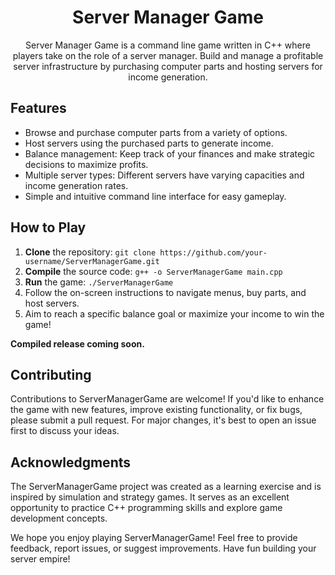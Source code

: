 <h1 align="center">Server Manager Game</h1>

<p align="center">Server Manager Game is a command line game written in C++ where players take on the role of a server manager. Build and manage a profitable server infrastructure by purchasing computer parts and hosting servers for income generation.</p>

## Features

- Browse and purchase computer parts from a variety of options.
- Host servers using the purchased parts to generate income.
- Balance management: Keep track of your finances and make strategic decisions to maximize profits.
- Multiple server types: Different servers have varying capacities and income generation rates.
- Simple and intuitive command line interface for easy gameplay.

## How to Play

1. **Clone** the repository: `git clone https://github.com/your-username/ServerManagerGame.git`
2. **Compile** the source code: `g++ -o ServerManagerGame main.cpp`
3. **Run** the game: `./ServerManagerGame`
4. Follow the on-screen instructions to navigate menus, buy parts, and host servers.
5. Aim to reach a specific balance goal or maximize your income to win the game!

**Compiled release coming soon.**

## Contributing

Contributions to ServerManagerGame are welcome! If you'd like to enhance the game with new features, improve existing functionality, or fix bugs, please submit a pull request. For major changes, it's best to open an issue first to discuss your ideas.

## Acknowledgments

The ServerManagerGame project was created as a learning exercise and is inspired by simulation and strategy games. It serves as an excellent opportunity to practice C++ programming skills and explore game development concepts.

We hope you enjoy playing ServerManagerGame! Feel free to provide feedback, report issues, or suggest improvements. Have fun building your server empire!

